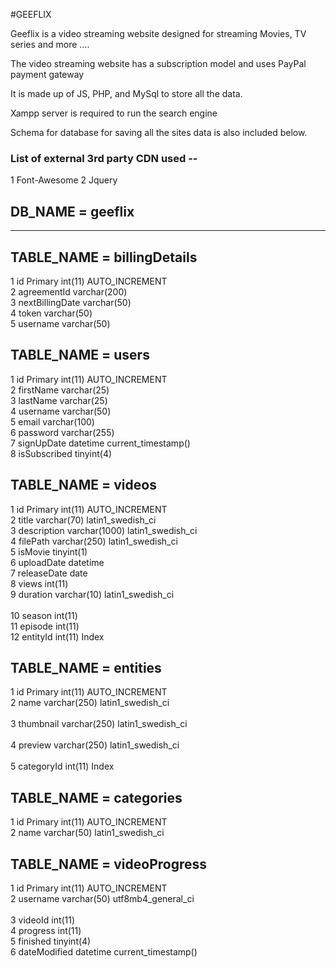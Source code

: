 #GEEFLIX 

Geeflix is a video streaming website designed for streaming Movies, TV series and more .... 

The video streaming website has a subscription model and uses PayPal payment gateway

It is made up of JS, PHP, and MySql to store all the data.

Xampp server is required to run the search engine

Schema for database for saving all the sites data is also included below.


### List of external 3rd party CDN used --

1 Font-Awesome
2 Jquery


## DB_NAME = geeflix

------------------------------------------------------------------------------------------------

## TABLE_NAME = billingDetails


1	id Primary	    int(11)         AUTO_INCREMENT	<br>
2	agreementId	    varchar(200)					<br>
3	nextBillingDate	varchar(50)						<br>
4	token	        varchar(50)						<br>
5	username	    varchar(50)						<br>












## TABLE_NAME = users

1   id Primary	    int(11)		    AUTO_INCREMENT		<br>
2	firstName	    varchar(25)							<br>
3	lastName	    varchar(25)							<br>
4	username	    varchar(50)							<br>
5	email	        varchar(100)						<br>
6	password	    varchar(255)						<br>
7	signUpDate	    datetime		current_timestamp()	<br>
8	isSubscribed	tinyint(4)							<br>



## TABLE_NAME = videos


1 	id Primary 	    int(11) 	    AUTO_INCREMENT 		<br>
2 	title 	        varchar(70) 	latin1_swedish_ci 	<br>
3 	description 	varchar(1000) 	latin1_swedish_ci 	<br>
4 	filePath 	    varchar(250) 	latin1_swedish_ci 	<br>
5 	isMovie 	    tinyint(1) 							<br>
6 	uploadDate 	    datetime 							<br>
7 	releaseDate 	date 								<br>
8 	views 	        int(11) 							<br>
9 	duration 	    varchar(10)     latin1_swedish_ci 	<br>	
10 	season 	        int(11) 							<br>
11 	episode 	    int(11) 							<br>
12 	entityId	    int(11)         Index 				<br>


## TABLE_NAME = entities


1 	id Primary 	    int(11) 	    AUTO_INCREMENT 		<br>
2 	name 	        varchar(250) 	latin1_swedish_ci 	<br>	
3 	thumbnail 	    varchar(250) 	latin1_swedish_ci 	<br>	
4 	preview 	    varchar(250) 	latin1_swedish_ci 	<br>	
5 	categoryId 	    int(11) 		Index 				<br>


## TABLE_NAME = categories


1 	id Primary 	    int(11) 		AUTO_INCREMENT 		<br>
2 	name 	        varchar(50) 	latin1_swedish_ci 	<br>


## TABLE_NAME = videoProgress


1	id Primary	    int(11)			AUTO_INCREMENT		<br>
2	username	    varchar(50)     utf8mb4_general_ci	<br>	
3	videoId	        int(11)								<br>
4	progress	    int(11)								<br>
5	finished	    tinyint(4)							<br>
6	dateModified	datetime        current_timestamp()	<br>		
















